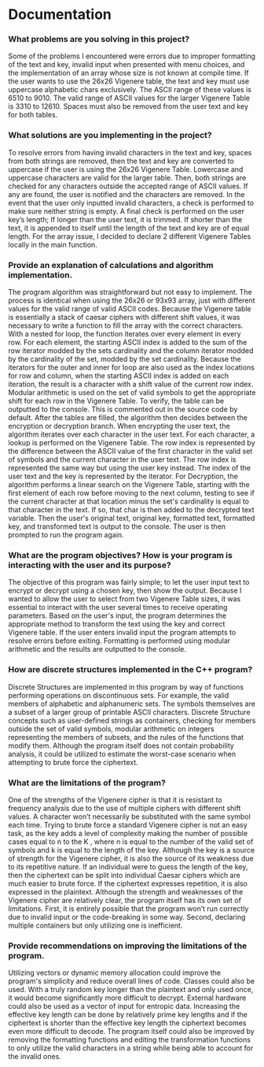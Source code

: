 # Documentation

### What problems are you solving in this project?
Some of the problems I encountered were errors due to improper formatting of the text and key, invalid input when presented with menu choices, and the implementation of an array whose size is not known at compile time. If the user wants to use the 26x26 Vigenere table, the text and key must use uppercase alphabetic chars exclusively. The ASCII range of these values is 6510 to 9010. The valid range of ASCII values for the larger Vigenere Table is 3310 to 12610. Spaces must also be removed from the user text and key for both tables.

### What solutions are you implementing in the project?

To resolve errors from having invalid characters in the text and key, spaces from both strings are removed, then the text and key are converted to uppercase if the user is using the 26x26 Vigenere Table. Lowercase and uppercase characters are valid for the larger table. Then, both strings are checked for any characters outside the accepted range of ASCII values. If any are found, the user is notified and the characters are removed. In the event that the user only inputted invalid characters, a check is performed to make sure neither string is empty. A final check is performed on the user key’s length; If longer than the user text, it is trimmed. If shorter than the text, it is appended to itself until the length of the text and key are of equal length. For the array issue, I decided to declare 2 different Vigenere Tables locally in the main function.


### Provide an explanation of calculations and algorithm implementation.

The program algorithm was straightforward but not easy to implement. The process is identical when using the 26x26 or 93x93 array, just with different values for the valid range of valid ASCII codes. Because the Vigenere table is essentially a stack of caesar ciphers with different shift values, it was necessary to write a function to fill the array with the correct characters. With a nested for loop, the function iterates over every element in every row. For each element, the starting ASCII index is added to the sum of the row iterator modded by the sets cardinality and the column iterator modded by the cardinality of the set, modded by the set cardinality. Because the iterators for the outer and inner for loop are also used as the index locations for row and column, when the starting ASCII index is added on each iteration, the result is a character with a shift value of the current row index. Modular arithmetic is used on the set of valid symbols to get the appropriate shift for each row in the Vigenere Table. To verify, the table can be outputted to the console. This is commented out in the source code by default. After the tables are filled, the algorithm then decides between the encryption or decryption branch. When encrypting the user text, the algorithm iterates over each character in the user text. For each character, a lookup is performed on the Vigenere Table. The row index is represented by the difference between the ASCII value of the first character in the valid set of symbols and the current character in the user text. The row index is represented the same way but using the user key instead. The index of the user text and the key is represented by the iterator. For Decryption, the algorithm performs a linear search on the Vigenere Table, starting with the first element of each row before moving to the next column, testing to see if the current character at that location minus the set's cardinality is equal to that character in the text. If so, that char is then added to the decrypted text variable. Then the user's original text, original key, formatted text, formatted key, and transformed text is output to the console. The user is then prompted to run the program again.


### What are the program objectives? How is your program is interacting with the user and its purpose?

The objective of this program was fairly simple; to let the user input text to encrypt or decrypt using a chosen key, then show the output. Because I wanted to allow the user to select from two Vigenere Table sizes, it was essential to interact with the user several times to receive operating parameters. Based on the user's input, the program determines the appropriate method to transform the text using the key and correct Vigenere table. If the user enters invalid input the program attempts to resolve errors before exiting. Formatting is performed using modular arithmetic and the results are outputted to the console.

### How are discrete structures implemented in the C++ program?

Discrete Structures are implemented in this program by way of functions performing operations on discontinuous sets. For example, the valid members of alphabetic and alphanumeric sets. The symbols themselves are a subset of a larger group of printable ASCII characters. Discrete Structure concepts such as user-defined strings as containers, checking for members outside the set of valid symbols, modular arithmetic on integers representing the members of subsets, and the rules of the functions that modify them. Although the program itself does not contain probability analysis, it could be utilized to estimate the worst-case scenario when attempting to brute force the ciphertext.

### What are the limitations of the program?

One of the strengths of the Vigenere cipher is that it is resistant to frequency analysis due to the use of multiple ciphers with different shift values. A character won’t necessarily be substituted with the same symbol each time. Trying to brute force a standard Vigenere cipher is not an easy task, as the key adds a level of complexity making the number of possible cases equal to n to the K , where n is equal to the number of the valid set of symbols and k is equal to the length of the key. Although the key is a source of strength for the Vigenere cipher, it is also the source of its weakness due to its repetitive nature. If an individual were to guess the length of the key, then the ciphertext can be split into individual Caesar ciphers which are much easier to brute force. If the ciphertext expresses repetition, it is also expressed in the plaintext. Although the strength and weaknesses of the Vigenere cipher are relatively clear, the program itself has its own set of limitations. First, it is entirely possible that the program won’t run correctly due to invalid input or the code-breaking in some way. Second, declaring multiple containers but only utilizing one is inefficient.

### Provide recommendations on improving the limitations of the program.

Utilizing vectors or dynamic memory allocation could improve the program's simplicity and reduce overall lines of code. Classes could also be used. With a truly random key longer than the plaintext and only used once, it would become significantly more difficult to decrypt. External hardware could also be used as a vector of input for entropic data. Increasing the effective key length can be done by relatively prime key lengths and if the ciphertext is shorter than the effective key length the ciphertext becomes even more difficult to decode. The program itself could also be improved by removing the formatting functions and editing the transformation functions to only utilize the valid characters in a string while being able to account for the invalid ones.